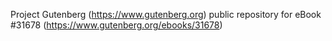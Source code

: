 Project Gutenberg (https://www.gutenberg.org) public repository for eBook #31678 (https://www.gutenberg.org/ebooks/31678)
